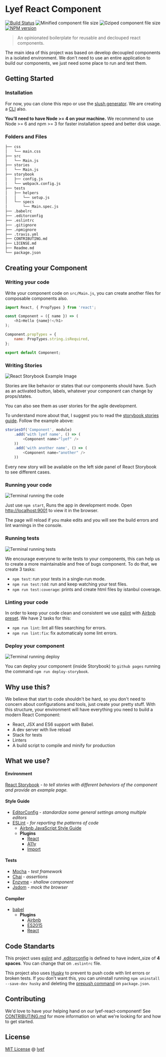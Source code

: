 # Lyef React Component
[![Build Status](https://travis-ci.org/lyef/lyef-react-component.svg)](https://travis-ci.org/lyef/lyef-react-component/)
![Minified component file size](https://badge-size.herokuapp.com/lyef/lyef-react-component/master/dist/Main.min.js.svg)
![Gziped component file size](https://badge-size.herokuapp.com/lyef/lyef-react-component/master/dist/Main.min.js.svg?compression=gzip)
[![NPM version](https://badge-me.herokuapp.com/api/npm/lyef-react-component.png)](http://badges.enytc.com/for/npm/lyef-react-component)

> An opinionated boilerplate for reusable and declouped react components.

The main idea of this project was based on develop decoupled components in a isolated environment. We don't need to use an entire application to build our components, we just need some place to run and test them.

## Getting Started

### Installation

For now, you can clone this repo or use the [slush generator](https://github.com/lyef/slush-lyef-react). We are creating a [CLI](https://github.com/lyef/lyef-react-cli) also.

**You’ll need to have Node >= 4 on your machine.** We recommend to use Node >= 6 and npm >= 3 for faster installation speed and better disk usage.

### Folders and Files

```sh
├── css
│   └── main.css
├── src
│   └── Main.js
├── stories
│   └── Main.js
├── storybook
│   ├── config.js
│   └── webpack.config.js
├── tests
│   ├── helpers
│   │   └── setup.js
│   └── specs
│       └── Main.spec.js
├── .babelrc
├── .editorconfig
├── .eslintrc
├── .gitignore
├── .npmignore
├── .travis.yml
├── CONTRIBUTING.md
├── LICENSE.md
├── Readme.md
└── package.json
```

## Creating your Component

### Writing your code

Write your component code on `src/Main.js`, you can create another files for composable components also.

```js
import React, { PropTypes } from 'react';

const Component = ({ name }) => (
    <h1>Hello {name}!</h1>
);

Component.propTypes = {
    name: PropTypes.string.isRequired,
};

export default Component;
```

### Writing Stories

![React Storybook Example Image](images/storybook-example.gif)

Stories are like behavior or states that our components should have. Such as an activated button, labels, whatever your component can change by props/states.

You can also see them as user stories for the agile development.

To understand more about that, I suggest you to read the [storybook stories guide](https://github.com/kadirahq/react-storybook/blob/master/docs/writing_stories.md). Follow the example above:

```js
storiesOf('Component', module)
    .add('with lyef name', () => (
        <Component name="lyef" />
    ))
    .add('with another name', () => (
        <Component name="another" />
    ))
```

Every new story will be available on the left side panel of React Storybook to see different cases.

### Running your code

![Terminal running the code](images/storybook-run.gif)

Just use `npm start`, Runs the app in development mode.
Open [http://localhost:9001](http://localhost:9001) to view it in the browser.

The page will reload if you make edits and you will see the build errors and lint warnings in the console.

### Running tests

![Terminal running tests](images/tests.gif)

We encourage everyone to write tests to your components, this can help us to create a more maintainable and free of bugs component. To do that, we create 3 tasks:

- `npm test`: run your tests in a single-run mode.
- `npm run test:tdd`: run and keep watching your test files.
-  `npm run test:coverage`: prints and create html files by istanbul coverage.

### Linting your code

In order to keep your code clean and consistent we use [eslint](http://eslint.org/) with [Airbnb preset](https://github.com/airbnb/javascript/tree/master/react). We have 2 tasks for this:

- `npm run lint`: lint all files searching for errors.
- `npm run lint:fix`: fix automaticaly some lint errors.

### Deploy your component

![Terminal running deploy](images/deploy.png)

You can deploy your component (inside Storybook) to `github pages` running the command `npm run deploy-storybook`.

## Why use this?

We believe that start to code shouldn't be hard, so you don't need to concern about configurations and tools, just create your pretty stuff. With this structure, your environment will have everything you need to build a modern React Component:

- React, JSX and ES6 support with Babel.
- A dev server with live reload
- Stack for tests
- Linters
- A build script to compile and minify for production

## What we use?

#### Environment

[React Storybook](https://github.com/kadirahq/react-storybook) - *to tell stories with different behaviors of the component and provide an example page.*

#### Style Guide

- [EditorConfig](http://editorconfig.org/) - *standardize some general settings among multiple editors*
- [ESLint](http://eslint.org/) - *for reporting the patterns of code*
  - [Airbnb JavaScript Style Guide](https://github.com/airbnb/javascript)
  - **Plugins**
    - [React](https://github.com/yannickcr/eslint-plugin-react)
    - [A11y](https://github.com/evcohen/eslint-plugin-jsx-a11y)
    - [Import](https://github.com/benmosher/eslint-plugin-import)

#### Tests
- [Mocha](https://github.com/mochajs/mocha) - *test framework*
- [Chai](https://github.com/chaijs/chai) - *assertions*
- [Enzyme](https://github.com/airbnb/enzyme) - *shallow component*
- [Jsdom](https://github.com/tmpvar/jsdom) - *mock the browser*

#### Compiler

- [babel](https://babeljs.io/)
  - **Plugins**
    - [Airbnb](https://github.com/airbnb/babel-preset-airbnb)
    - [ES2015](https://www.npmjs.com/package/babel-preset-es2015)
    - [React](https://www.npmjs.com/package/babel-preset-react)

## Code Standarts

This project uses [eslint](http://eslint.org/) and [.editorconfig](http://editorconfig.org/) is defined to have indent_size of **4 spaces**. You can change that on `.eslintrc` file.

This project also uses [Husky](https://github.com/typicode/husky) to prevent to push code with lint errors or broken tests. If you don't want this, you can uninstall running `npm uninstall --save-dev husky` and deleting the [prepush command](https://github.com/lyef/lyef-react-component/blob/master/package.json) on `package.json`.

## Contributing

We'd love to have your helping hand on our lyef-react-component! See [CONTRIBUTING.md](https://github.com/lyef/lyef-react-component/blob/master/CONTRIBUTING.md) for more information on what we're looking for and how to get started.

## License

[MIT License](https://github.com/lyef/lyef-react-component/blob/master/LICENSE.md) @ [lyef](https://lyef.github.io)
